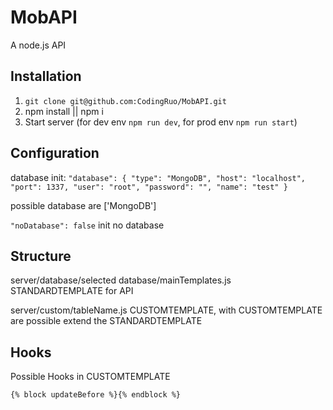 # MobAPI
A node.js API

## Installation

1. `git clone git@github.com:CodingRuo/MobAPI.git`
2. npm install || npm i
3. Start server (for dev env `npm run dev`, for prod env `npm run start`)

## Configuration

database init:
`"database": {
    "type": "MongoDB",
    "host": "localhost",
    "port": 1337,
    "user": "root",
    "password": "",
    "name": "test"
}`

possible database are ['MongoDB']

`"noDatabase": false` init no database

## Structure
server/database/selected database/mainTemplates.js STANDARDTEMPLATE for API

server/custom/tableName.js CUSTOMTEMPLATE, with CUSTOMTEMPLATE are possible extend the STANDARDTEMPLATE

## Hooks
Possible Hooks in CUSTOMTEMPLATE

`{% block updateBefore %}{% endblock %}`